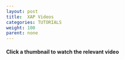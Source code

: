 ```yaml
---
layout: post
title:  XAP Videos 
categories: TUTORIALS
weight: 100
parent: none
---
```


#### Click a thumbnail to watch the relevant video

<div id="player"></div>
<div id="videosDiv"></div>

<script src="/js/ekko-lightbox.js"></script>
<script>
  function listVideos() {
  	var playListURL = 'http://gdata.youtube.com/feeds/api/playlists/2n0rHgIKEuUIl4-Lfm3PsqEgk0N63E8Q?v=2&alt=json&callback=?';
  	var videoURL= 'http://www.youtube.com/watch?v=';
  	$.getJSON(playListURL, function(data) {  		
  		$.each(data.feed.entry, function(i, item) {        
  			var feedTitle = item.title.$t;
  			var desc = item.media$group.media$description.$t;
  			var feedURL = item.link[1].href;
  			var fragments = feedURL.split("/");
  			var videoID = fragments[fragments.length - 2];
        	var thumb = "http://img.youtube.com/vi/"+ videoID +"/0.jpg";
  			var url = videoURL + videoID;						
	        var rowId = "videosRow" + Math.floor(i/4);
	        console.log(rowId);
	        if (i%4 == 0) {
	          var rowHtml = '<div class="row" id="' + rowId + '"></div>';        
	          $("#videosDiv").append(rowHtml);  
	          $("#videosDiv").append('</br>');  

	        }
	        var vid = '<a href="' + url + '" data-toggle="lightbox" data-width="853" data-height="480" data-' + 
	                  'gallery="youtubevideos" class="col-sm-3"><img src="'+ thumb + '" class="img-responsive img-rounded">' +  
	                  feedTitle  +'</a>';
	        $("#" + rowId).append(vid);  			
  		});
    });
  }

  listVideos();

   $(document).delegate('*[data-toggle="lightbox"]', 'click', function(event) {
    event.preventDefault();
    return $(this).ekkoLightbox();
  });

</script>


